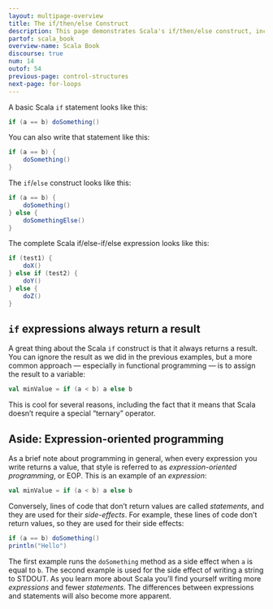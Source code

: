 ```yaml
---
layout: multipage-overview
title: The if/then/else Construct
description: This page demonstrates Scala's if/then/else construct, including several examples you can try in the REPL.
partof: scala_book
overview-name: Scala Book
discourse: true
num: 14
outof: 54
previous-page: control-structures
next-page: for-loops
---
```




A basic Scala `if` statement looks like this:

```scala
if (a == b) doSomething()
```

You can also write that statement like this:

```scala
if (a == b) {
    doSomething()
}
```

The `if`/`else` construct looks like this:

```scala
if (a == b) {
    doSomething()
} else {
    doSomethingElse()
}
```

The complete Scala if/else-if/else expression looks like this:

```scala
if (test1) {
    doX()
} else if (test2) {
    doY()
} else {
    doZ()
}
```


## `if` expressions always return a result

A great thing about the Scala `if` construct is that it always returns a result. You can ignore the result as we did in the previous examples, but a more common approach — especially in functional programming — is to assign the result to a variable:

```scala
val minValue = if (a < b) a else b
```

This is cool for several reasons, including the fact that it means that Scala doesn’t require a special “ternary” operator.



## Aside: Expression-oriented programming

As a brief note about programming in general, when every expression you write returns a value, that style is referred to as *expression-oriented programming*, or EOP. This is an example of an *expression*:

```scala
val minValue = if (a < b) a else b
```

Conversely, lines of code that don’t return values are called *statements*, and they are used for their *side-effects*. For example, these lines of code don’t return values, so they are used for their side effects:

```scala
if (a == b) doSomething()
println("Hello")
```

The first example runs the `doSomething` method as a side effect when `a` is equal to `b`. The second example is used for the side effect of writing a string to STDOUT. As you learn more about Scala you’ll find yourself writing more *expressions* and fewer *statements*. The differences between expressions and statements will also become more apparent.







